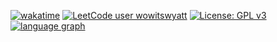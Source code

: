 [![wakatime](https://wakatime.com/badge/user/d98bbc46-d96b-4611-b0b4-3956f04fcaa0.svg?style=plastic)](https://wakatime.com/@d98bbc46-d96b-4611-b0b4-3956f04fcaa0)
[![LeetCode user wowitswyatt](https://img.shields.io/badge/dynamic/json?style=plastic&labelColor=black&color=%23ffa116&label=Ranking&query=ranking&url=https%3A%2F%2Fleetcode-badge.vercel.app%2Fapi%2Fusers%2Fwowitswyatt&logo=leetcode&logoColor=yellow)](https://leetcode.com/wowitswyatt/)
[![License: GPL v3](https://img.shields.io/badge/License-GPLv3-green.svg?style=plastic)](https://www.gnu.org/licenses/gpl-3.0)
<a href="https://wakatime.com/@wowitswyatt"><img src="https://wakatime.com/share/@wowitswyatt/11166a91-0d81-4c1e-988f-77fe046ae2be.png" alt="language graph"/></a>
